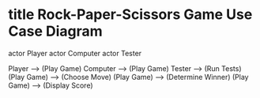 # title Rock-Paper-Scissors Game Use Case Diagram
actor Player
actor Computer
actor Tester

Player --> (Play Game)
Computer --> (Play Game)
Tester --> (Run Tests)
(Play Game) --> (Choose Move)
(Play Game) --> (Determine Winner)
(Play Game) --> (Display Score)